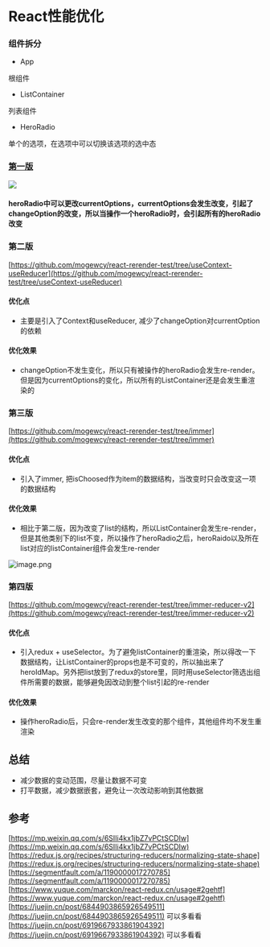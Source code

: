 # React性能优化

### 组件拆分
- App

根组件

- ListContainer

列表组件

- HeroRadio

单个的选项，在选项中可以切换该选项的选中态

### [第一版](https://github.com/mogewcy/react-rerender-test/tree/main)

![](https://cdn.nlark.com/yuque/0/2021/png/126348/1612324853938-c1ab66ca-781c-4251-a39d-72e79c732e50.png)

#### heroRadio中可以更改currentOptions，currentOptions会发生改变，引起了changeOption的改变，所以当操作一个heroRadio时，会引起所有的heroRadio改变


### 第二版
[https://github.com/mogewcy/react-rerender-test/tree/useContext-useReducer](https://github.com/mogewcy/react-rerender-test/tree/useContext-useReducer)
#### 优化点

- 主要是引入了Context和useReducer, 减少了changeOption对currentOption的依赖
#### 优化效果

- changeOption不发生变化，所以只有被操作的heroRadio会发生re-render。但是因为currentOptions的变化，所以所有的ListContainer还是会发生重渲染的
### 第三版
[https://github.com/mogewcy/react-rerender-test/tree/immer](https://github.com/mogewcy/react-rerender-test/tree/immer)
#### 优化点

- 引入了immer, 把isChoosed作为item的数据结构，当改变时只会改变这一项的数据结构
#### 优化效果

- 相比于第二版，因为改变了list的结构，所以ListContainer会发生re-render，但是其他类别下的list不变，所以操作了heroRadio之后，heroRaido以及所在list对应的listContainer组件会发生re-render

![image.png](https://cdn.nlark.com/yuque/0/2021/png/126348/1612323730661-fb9971ec-d91a-4de7-92f1-22d5c632f244.png#align=left&display=inline&height=364&margin=%5Bobject%20Object%5D&name=image.png&originHeight=728&originWidth=1200&size=91948&status=done&style=none&width=600)


### 第四版
[https://github.com/mogewcy/react-rerender-test/tree/immer-reducer-v2](https://github.com/mogewcy/react-rerender-test/tree/immer-reducer-v2)


#### 优化点

- 引入redux + useSelector。为了避免listContainer的重渲染，所以得改一下数据结构，让ListContainer的props也是不可变的，所以抽出来了heroIdMap。另外把list放到了redux的store里，同时用useSelector筛选出组件所需要的数据，能够避免因改动到整个list引起的re-render
#### 优化效果

- 操作heroRadio后，只会re-render发生改变的那个组件，其他组件均不发生重渲染
## 总结

- 减少数据的变动范围，尽量让数据不可变
- 打平数据，减少数据嵌套，避免让一次改动影响到其他数据
## 参考
[https://mp.weixin.qq.com/s/6SIIi4kx1jbZ7vPCtSCDIw](https://mp.weixin.qq.com/s/6SIIi4kx1jbZ7vPCtSCDIw)
[https://redux.js.org/recipes/structuring-reducers/normalizing-state-shape](https://redux.js.org/recipes/structuring-reducers/normalizing-state-shape)
[https://segmentfault.com/a/1190000017270785](https://segmentfault.com/a/1190000017270785)
[https://www.yuque.com/marckon/react-redux.cn/usage#2gehtf](https://www.yuque.com/marckon/react-redux.cn/usage#2gehtf)
[https://juejin.cn/post/6844903865926549511](https://juejin.cn/post/6844903865926549511) 可以多看看
[https://juejin.cn/post/6919667933861904392](https://juejin.cn/post/6919667933861904392)  可以多看看



